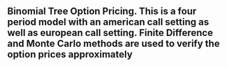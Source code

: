 ## Binomial Tree Option Pricing. This is a four period model with an american call setting as well as european call setting. Finite Difference and Monte Carlo methods are used to verify the option prices approximately
